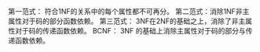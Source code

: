 第一范式： 符合1NF的关系中的每个属性都不可再分。
第二范式：消除1NF非主属性对于码的部分函数依赖。
第三范式： 3NF在2NF的基础之上，消除了非主属性对于码的传递函数依赖。
BCNF： 3NF 的基础上消除主属性对于码的部分与传递函数依赖。
